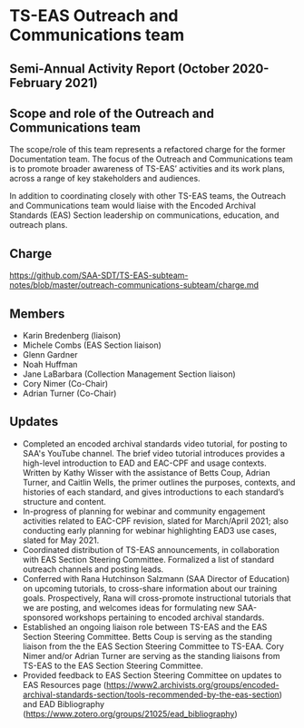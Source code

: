 # TS-EAS Outreach and Communications team
## Semi-Annual Activity Report (October 2020-February 2021)


## Scope and role of the Outreach and Communications team
The scope/role of this team represents a refactored charge for the former Documentation team. The focus of the Outreach and Communications team is to promote broader awareness of TS-EAS’ activities and its work plans, across a range of key stakeholders and audiences.

In addition to coordinating closely with other TS-EAS teams, the Outreach and Communications team would liaise with the Encoded Archival Standards (EAS) Section leadership on communications, education, and outreach plans.

## Charge
https://github.com/SAA-SDT/TS-EAS-subteam-notes/blob/master/outreach-communications-subteam/charge.md

## Members
- Karin Bredenberg (liaison)
- Michele Combs (EAS Section liaison)
- Glenn Gardner
- Noah Huffman
- Jane LaBarbara (Collection Management Section liaison)
- Cory Nimer (Co-Chair)
- Adrian Turner (Co-Chair)


## Updates 

- Completed an encoded archival standards video tutorial, for posting to SAA's YouTube channel. The brief video tutorial introduces provides a high-level introduction to EAD and EAC-CPF and usage contexts. Written by Kathy Wisser with the assistance of Betts Coup, Adrian Turner, and Caitlin Wells, the primer outlines the purposes, contexts, and histories of each standard, and gives introductions to each standard’s structure and content.
- In-progress of planning for webinar and community engagement activities related to EAC-CPF revision, slated for March/April 2021; also conducting early planning for webinar highlighting EAD3 use cases, slated for May 2021.
- Coordinated distribution of TS-EAS announcements, in collaboration with EAS Section Steering Committee. Formalized a list of standard outreach channels and posting leads.
- Conferred with Rana Hutchinson Salzmann (SAA Director of Education) on upcoming tutorials, to cross-share information about our training goals. Prospectively, Rana will cross-promote instructional tutorials that we are posting, and welcomes ideas for formulating new SAA-sponsored workshops pertaining to encoded archival standards. 
- Established an ongoing liaison role between TS-EAS and the EAS Section Steering Committee. Betts Coup is serving as the standing liaison from the the EAS Section Steering Committee to TS-EAA. Cory Nimer and/or Adrian Turner are serving as the standing liaisons from TS-EAS to the EAS Section Steering Committee.
- Provided feedback to EAS Section Steering Committee on updates to EAS Resources page (https://www2.archivists.org/groups/encoded-archival-standards-section/tools-recommended-by-the-eas-section) and EAD Bibliography (https://www.zotero.org/groups/21025/ead_bibliography)
